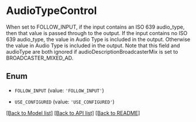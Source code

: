 # AudioTypeControl

When set to FOLLOW_INPUT, if the input contains an ISO 639 audio_type, then that value is passed through to the output. If the input contains no ISO 639 audio_type, the value in Audio Type is included in the output. Otherwise the value in Audio Type is included in the output. Note that this field and audioType are both ignored if audioDescriptionBroadcasterMix is set to BROADCASTER_MIXED_AD.

## Enum

* `FOLLOW_INPUT` (value: `'FOLLOW_INPUT'`)

* `USE_CONFIGURED` (value: `'USE_CONFIGURED'`)

[[Back to Model list]](../README.md#documentation-for-models) [[Back to API list]](../README.md#documentation-for-api-endpoints) [[Back to README]](../README.md)


